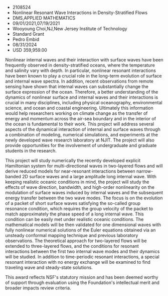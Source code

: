 
* 2108524
* Nonlinear Resonant Wave Interactions in Density-Stratified Flows
* DMS,APPLIED MATHEMATICS
* 09/01/2021,07/19/2021
* Wooyoung Choi,NJ,New Jersey Institute of Technology
* Standard Grant
* Pedro Embid
* 08/31/2024
* USD 359,959.00

Nonlinear internal waves and their interaction with surface waves have been
frequently observed in density-stratified oceans, where the temperature and
salinity vary with depth. In particular, nonlinear resonant interactions have
been known to play a crucial role in the long-term evolution of surface and
internal wave spectra. In addition, recent observations from remote sensing have
shown that internal waves can substantially change the surface expression of the
ocean. Therefore, a better understanding of the dynamics of nonlinear surface
and internal waves and their interactions is crucial in many disciplines,
including physical oceanography, environmental science, and ocean and coastal
engineering. Ultimately this information would help researchers working on
climate change as the transfer of energy and momentum across the air-sea
boundary and in the interior of the ocean is fundamental to their work. This
project will address several aspects of the dynamical interaction of internal
and surface waves through a combination of modeling, numerical simulations, and
experiments at the newly developed wave research laboratory at NJIT. The project
will also provide opportunities for the involvement of undergraduate and
graduate students in the research.

This project will study numerically the recently developed explicit Hamiltonian
system for multi-directional waves in two-layered flows and will derive reduced
models for near-resonant interactions between narrow-banded 2D surface waves and
a large amplitude long internal wave. With keeping realistic oceanic conditions
in mind, the project will study the effects of wave direction, bandwidth, and
high-order nonlinearity on the modulation of surface waves induced by internal
waves and the subsequent energy transfer between the two wave modes. The focus
is on the evolution of a packet of short surface waves satisfying the so-called
group resonance condition, which requires the group velocity of the packet to
match approximately the phase speed of a long internal wave. This condition can
be easily met under realistic oceanic conditions. The mathematical models will
be then validated for one dimensional waves with fully nonlinear numerical
solutions of the Euler equations obtained via an unsteady conformal mapping
technique and previous laboratory observations. The theoretical approach for
two-layered flows will be extended to three-layered flows, and the conditions
for resonant interactions between the first two internal wave modes and their
dynamics will be studied. In addition to time-periodic resonant interactions, a
special resonant interaction with no energy exchange will be examined to find
traveling wave and steady-state solutions.

This award reflects NSF's statutory mission and has been deemed worthy of
support through evaluation using the Foundation's intellectual merit and broader
impacts review criteria.
